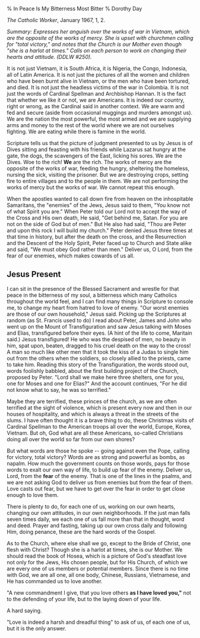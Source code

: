 % In Peace Is My Bitterness Most Bitter
% Dorothy Day

*The Catholic Worker*, January 1967, 1, 2.

*Summary: Expresses her anguish over the works of war in Vietnam, which
are the opposite of the works of mercy. She is upset with churchmen
calling for "total victory," and notes that the Church is our Mother
even though "she is a harlot at times." Calls on each person to work on
changing their hearts and attitude. (DDLW \#250).*

It is not just Vietnam, it is South Africa, it is Nigeria, the Congo,
Indonesia, all of Latin America. It is not just the pictures of all the
women and children who have been burnt alive in Vietnam, or the men who
have been tortured, and died. It is not just the headless victims of the
war in Colombia. It is not just the words of Cardinal Spellman and
Archbishop Hannan. It is the fact that whether we like it or not, we are
Americans. It is indeed our country, right or wrong, as the Cardinal
said in another context. We are warm and fed and secure (aside from
occasional muggings and murders amongst us). We are the nation the most
powerful, the most armed and we are supplying arms and money to the rest
of the world where we are not ourselves fighting. We are eating while
there is famine in the world.

Scripture tells us that the picture of judgment presented to us by Jesus
is of Dives sitting and feasting with his friends while Lazarus sat
hungry at the gate, the dogs, the scavengers of the East, licking his
sores. We are the Dives. Woe to the rich! **We** are the rich. The works
of mercy are the opposite of the works of war, feeding the hungry,
sheltering the homeless, nursing the sick, visiting the prisoner. But we
are destroying crops, setting fire to entire villages and to the people
in them. We are not performing the works of mercy but the works of war.
We cannot repeat this enough.

When the apostles wanted to call down fire from heaven on the
inhospitable Samaritans, the "enemies" of the Jews, Jesus said to them,
"You know not of what Spirit you are." When Peter told our Lord not to
accept the way of the Cross and His own death, He said, "Get behind me,
Satan. For you are not on the side of God but of men." But He also had
said, "Thou are Peter and upon this rock I will build my church." Peter
denied Jesus three times at that time in history, but after the death on
the cross, and the Resurrection and the Descent of the Holy Spirit,
Peter faced up to Church and State alike and said, "We must obey God
rather than men." Deliver us, O Lord, from the fear of our enemies,
which makes cowards of us all.

Jesus Present
-------------

I can sit in the presence of the Blessed Sacrament and wrestle for that
peace in the bitterness of my soul, a bitterness which many Catholics
throughout the world feel, and I can find many things in Scripture to
console me, to change my heart from hatred to love of enemy. "Our worst
enemies are those of our own household," Jesus said. Picking up the
Scriptures at random (as St. Francis used to do) I read about Peter,
James and John who went up on the Mount of Transfiguration and saw Jesus
talking with Moses and Elias, transfigured before their eyes. (A hint of
the life to come, Maritain said.) Jesus transfigured! He who was the
despised of men, no beauty in him, spat upon, beaten, dragged to his
cruel death on the way to the cross! A man so much like other men that
it took the kiss of a Judas to single him out from the others when the
soldiers, so closely allied to the priests, came to take him. Reading
this story of the Transfiguration, the words stood out, words foolishly
babbled, about the first building project of the Church, proposed by
Peter. "Lord shall we make here three shelters, one for you, one for
Moses and one for Elias?" And the account continues, "For he did not
know what to say, he was so terrified."

Maybe they are terrified, these princes of the church, as we are often
terrified at the sight of violence, which is present every now and then
in our houses of hospitality, and which is always a threat in the
streets of the slums. I have often thought it is a brave thing to do,
these Christmas visits of Cardinal Spellman to the American troops all
over the world, Europe, Korea, Vietnam. But oh, God what are all these
Americans, so-called Christians doing all over the world so far from our
own shores?

But what words are those he spoke -- going against even the Pope,
calling for victory, total victory? Words are as strong and powerful as
bombs, as napalm. How much the government counts on those words, pays
for those words to exalt our own way of life, to build up fear of the
enemy. Deliver us, Lord, from the **fear** of the enemy. That is one of
the lines in the psalms, and we are not asking God to deliver us from
enemies but from the fear of them. Love casts out fear, but we have to
get over the fear in order to get close enough to love them.

There is plenty to do, for each one of us, working on our own hearts,
changing our own attitudes, in our own neighborhoods. If the just man
falls seven times daily, we each one of us fall more than that in
thought, word and deed. Prayer and fasting, taking up our own cross
daily and following Him, doing penance, these are the hard words of the
Gospel.

As to the Church, where else shall we go, except to the Bride of Christ,
one flesh with Christ? Though she is a harlot at times, she is our
Mother. We should read the book of Hosea, which is a picture of God's
steadfast love not only for the Jews, His chosen people, but for His
Church, of which we are every one of us members or potential members.
Since there is no time with God, we are all one, all one body, Chinese,
Russians, Vietnamese, and He has commanded us to love another.

"A new commandment I give, that you love others **as I have loved
you,"** not to the defending of your life, but to the laying down of
your life.

A hard saying.

"Love is indeed a harsh and dreadful thing" to ask of us, of each one of
us, but it is the only answer.
